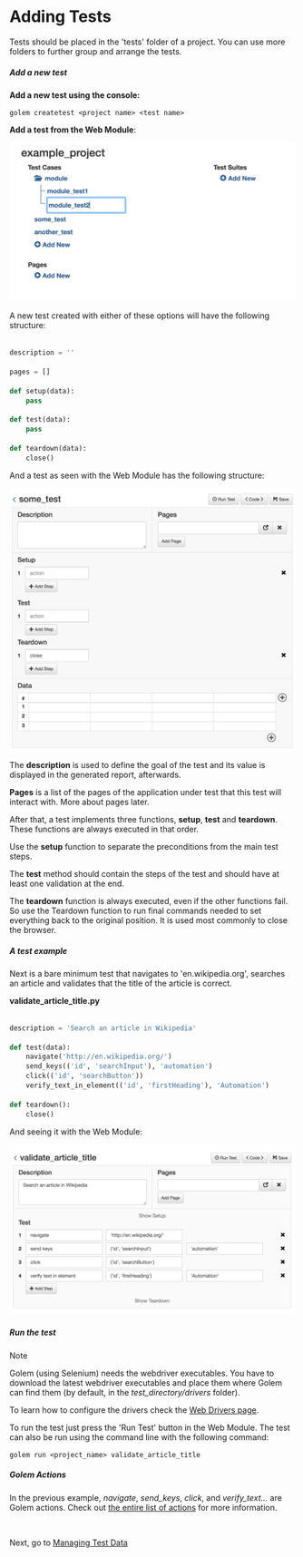 Adding Tests
==================================================

Tests should be placed in the 'tests' folder of a project. You can use more folders to further group and arrange the tests.

##### Add a new test

**Add a new test using the console:**
```
golem createtest <project name> <test name>
```

**Add a test from the Web Module**:

![add-test](_static/img/add-test.png "Add Test")

A new test created with either of these options will have the following structure:

```python

description = ''

pages = []

def setup(data):
    pass

def test(data):
    pass

def teardown(data):
    close()

```

And a test as seen with the Web Module has the following structure:

![empty test](_static/img/empty-test.png "Empty Test")

The **description** is used to define the goal of the test and its value is displayed in the generated report, afterwards.

**Pages** is a list of the pages of the application under test that this test will interact with. More about pages later.

After that, a test implements three functions, **setup**, **test** and **teardown**. These functions are always executed in that order.

Use the **setup** function to separate the preconditions from the main test steps.

The **test** method should contain the steps of the test and should have at least one validation at the end.

The **teardown** function is always executed, even if the other functions fail. So use the Teardown function to run final commands needed to set everything back to the original position. It is used most commonly to close the browser.

##### A test example

Next is a bare minimum test that navigates to 'en.wikipedia.org', searches an article and validates that the title of the article is correct.


**validate_article_title.py**
```python

description = 'Search an article in Wikipedia'

def test(data):
    navigate('http://en.wikipedia.org/')
    send_keys(('id', 'searchInput'), 'automation')
    click(('id', 'searchButton'))
    verify_text_in_element(('id', 'firstHeading'), 'Automation')

def teardown():
    close()

```

And seeing it with the Web Module:

![example test](_static/img/example-test.png "Example Test")

##### Run the test

<div class="admonition note">
    <p class="first admonition-title">Note</p>
    <p>Golem (using Selenium) needs the webdriver executables. You have to download the latest webdriver executables and place them where Golem can find them (by default, in the <i>test_directory/drivers</i> folder).</p>
    <p>To learn how to configure the drivers check the <a href="web-drivers.html">Web Drivers page</a>.</p>
</div>

To run the test just press the 'Run Test' button in the Web Module. The test can also be run using the command line with the following command:

```
golem run <project_name> validate_article_title
```


##### Golem Actions

In the previous example, *navigate*, *send_keys*, *click*, and *verify_text...* are Golem actions. Check out [the entire list of actions](golem-actions.html) for more information.

<br>

Next, go to [Managing Test Data](managing-test-data.html)
